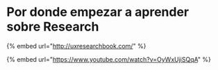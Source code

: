 # Por donde empezar a aprender sobre Research

{% embed url="http://uxresearchbook.com/" %}

{% embed url="https://www.youtube.com/watch?v=OyWxUjiSQqA" %}


